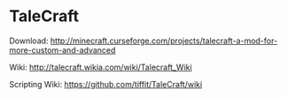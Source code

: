 # TaleCraft

Download: http://minecraft.curseforge.com/projects/talecraft-a-mod-for-more-custom-and-advanced

Wiki: http://talecraft.wikia.com/wiki/Talecraft_Wiki

Scripting Wiki: https://github.com/tiffit/TaleCraft/wiki
